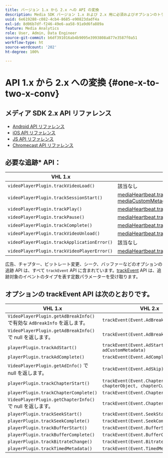 ```yaml
---
title: バージョン 1.x から 2.x への API の変換
description: Media SDK バージョン 1.x および 2.x 用に必須およびオプションのトラッキング API のリファレンスと一覧を示します。
uuid: 6e619288-c082-4cb4-8685-e90823dadf4a
exl-id: 8d06b7df-f246-49e6-aa58-91a9d6fa889a
feature: Media Analytics
role: User, Admin, Data Engineer
source-git-commit: b6df391016ab4b9095e3993808a877e3587f0a51
workflow-type: ht
source-wordcount: '202'
ht-degree: 100%

---
```


# API 1.x から 2.x への変換 {#one-x-to-two-x-conv}

## メディア SDK 2.x API リファレンス

* [Android API リファレンス](https://adobe-marketing-cloud.github.io/media-sdks/reference/android/index.html)
* [iOS API リファレンス](https://adobe-marketing-cloud.github.io/media-sdks/reference/ios/index.html)
* [JS API リファレンス](https://adobe-marketing-cloud.github.io/media-sdks/reference/javascript/index.html)
* [Chromecast API リファレンス](https://adobe-marketing-cloud.github.io/media-sdks/reference/chromecast/index.html)

## 必要な追跡* API：

|  VHL 1.x | VHL 2.x |
|---|---|
| `videoPlayerPlugin.trackVideoLoad()` | 該当なし |
| `videoPlayerPlugin.trackSessionStart()` | [mediaHeartbeat.trackSessionStart(mediaObject, mediaCustomMetadata)](https://adobe-marketing-cloud.github.io/media-sdks/reference/javascript/MediaHeartbeat.html#trackSessionStart) |
| `videoPlayerPlugin.trackPlay()` | [mediaHeartbeat.trackPlay()](https://adobe-marketing-cloud.github.io/media-sdks/reference/javascript/MediaHeartbeat.html#trackPlay) |
| `videoPlayerPlugin.trackPause()` | [mediaHeartbeat.trackPause()](https://adobe-marketing-cloud.github.io/media-sdks/reference/javascript/MediaHeartbeat.html#trackPause) |
| `videoPlayerPlugin.trackComplete()` | [mediaHeartbeat.trackComplete()](https://adobe-marketing-cloud.github.io/media-sdks/reference/javascript/MediaHeartbeat.html#trackComplete) |
| `videoPlayerPlugin.trackVideoUnload()` | [mediaHeartbeat.trackSessionEnd()](https://adobe-marketing-cloud.github.io/media-sdks/reference/javascript/MediaHeartbeat.html#trackSessionEnd) |
| `videoPlayerPlugin.trackApplicationError()` | 該当なし |
| `videoPlayerPlugin.trackVideoPlayerError()` | [mediaHeartbeat.trackError()](https://adobe-marketing-cloud.github.io/media-sdks/reference/javascript/MediaHeartbeat.html#trackError) |

広告、チャプター、ビットレート変更、シーク、バッファーなどのオプションの追跡 API は、すべて `trackEvent` API に含まれています。[trackEvent](https://adobe-marketing-cloud.github.io/media-sdks/reference/javascript/MediaHeartbeat.html#trackEvent) API は、追跡対象のイベントのタイプを表す定数パラメーターを受け取ります。

## オプションの trackEvent API は次のとおりです。

| VHL 1.x | VHL 2.x |
|---|---|
| `VideoPlayerPlugin.getAdBreakInfo()` で有効な `AdBreakInfo` を返します。 | `trackEvent(Event.AdBreakStart)` |
| `VideoPlayerPlugin.getAdBreakInfo()` で null を返します。 | `trackEvent(Event.AdBreakComplete)` |
| `playerPlugin.trackAdStart()` | `trackEvent(Event.AdStart, adObject, adCustomMetadata)` |
| `playerPlugin.trackAdComplete()` | `trackEvent(Event.AdComplete)` |
| `VideoPlayerPlugin.getAdInfo()` で null を返します。 | `trackEvent(Event.AdSkip)` |
| `playerPlugin.trackChapterStart()` | `trackEvent(Event.ChapterStart, chapterObject, chapterCustomMetadata)` |
| `playerPlugin.trackChapterComplete()` | `trackEvent(Event.ChapterComplete)` |
| `VideoPlayerPlugin.getChapterInfo()` で null を返します。 | `trackEvent(Event.ChapterSkip)` |
| `playerPlugin.trackSeekStart()` | `trackEvent(Event.SeekStart)` |
| `playerPlugin.trackSeekComplete()` | `trackEvent(Event.SeekComplete)` |
| `playerPlugin.trackBufferStart()` | `trackEvent(Event.BufferStart)` |
| `playerPlugin.trackBufferComplete()` | `trackEvent(Event.BufferComplete)` |
| `playerPlugin.trackBitrateChange()` | `trackEvent(Event.BitrateChange)` |
| `playerPlugin.trackTimedMetadata()` | `trackEvent(Event.TimedMetadataUpdate)` |
